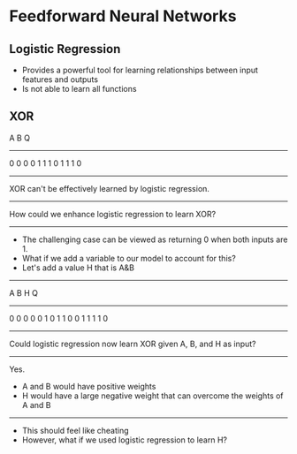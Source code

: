 Feedforward Neural Networks
===========================

Logistic Regression
-------------------

- Provides a powerful tool for learning relationships between input features and outputs
- Is not able to learn all functions

XOR
---

A   B   Q
--- --- ---
0   0   0
0   1   1
1   0   1
1   1   0

---

XOR can't be effectively learned by logistic regression.

---

How could we enhance logistic regression to learn XOR?

---

- The challenging case can be viewed as returning 0 when both inputs are 1.
- What if we add a variable to our model to account for this?
- Let's add a value H that is A&B

---

A   B   H   Q
--- --- --- ---
0   0   0   0
0   1   0   1
1   0   0   1
1   1   1   0

---

Could logistic regression now learn XOR given A, B, and H as input?

---

Yes.

- A and B would have positive weights
- H would have a large negative weight that can overcome the weights of A and B

---

- This should feel like cheating
- However, what if we used logistic regression to learn H?
